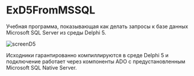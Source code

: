 # ExD5FromMSSQL

Учебная программа, показывающая как делать запросы к базе данных Microsoft SQL Server из среды Delphi 5.

![screenD5](https://user-images.githubusercontent.com/10297748/157811284-ebdf9260-14b4-4dd3-a0fc-2946058adf79.png)

Исходники гарантированно компиллируются в среде Delphi 5 и подключение работает через компоненты ADO с предустановленным Microsoft SQL Native Server.
